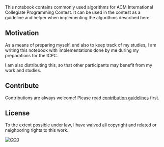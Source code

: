 This notebook contains commonly used algorithms for ACM International Collegiate Programming Contest. It can be used in the contest as a guideline and helper when implementing the algorithms described here.

## Motivation

As a means of preparing myself, and also to keep track of my studies, I am writing this notebook with implementations done by me during my preparations for the ICPC.

I am also distributing this, so that other participants may benefit from my work and studies.

## Contribute

Contributions are always welcome! Please read [contribution guidelines](CONTRIBUTING.md) first.

## License

To the extent possible under law, I have waived all copyright and related or neighboring rights to this work.

[![CC0](https://licensebuttons.net/p/zero/1.0/88x31.png)](http://creativecommons.org/publicdomain/zero/1.0/)

